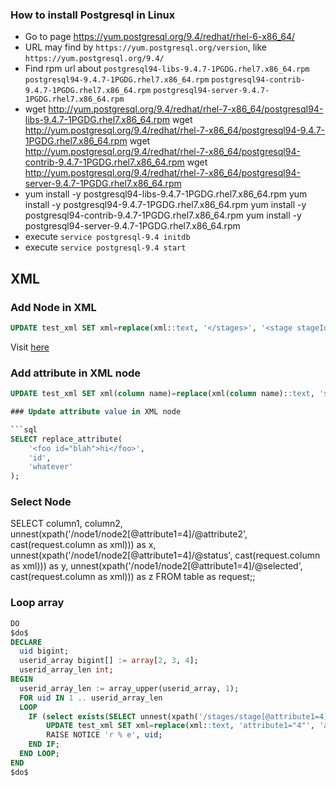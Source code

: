 ### How to install Postgresql in Linux

* Go to page https://yum.postgresql.org/9.4/redhat/rhel-6-x86_64/
* URL may find by `https://yum.postgresql.org/version`, like `https://yum.postgresql.org/9.4/`
* Find rpm url about
    `postgresql94-libs-9.4.7-1PGDG.rhel7.x86_64.rpm`
    `postgresql94-9.4.7-1PGDG.rhel7.x86_64.rpm`
    `postgresql94-contrib-9.4.7-1PGDG.rhel7.x86_64.rpm`
    `postgresql94-server-9.4.7-1PGDG.rhel7.x86_64.rpm`
* wget http://yum.postgresql.org/9.4/redhat/rhel-7-x86_64/postgresql94-libs-9.4.7-1PGDG.rhel7.x86_64.rpm
  wget http://yum.postgresql.org/9.4/redhat/rhel-7-x86_64/postgresql94-9.4.7-1PGDG.rhel7.x86_64.rpm
  wget http://yum.postgresql.org/9.4/redhat/rhel-7-x86_64/postgresql94-contrib-9.4.7-1PGDG.rhel7.x86_64.rpm
  wget http://yum.postgresql.org/9.4/redhat/rhel-7-x86_64/postgresql94-server-9.4.7-1PGDG.rhel7.x86_64.rpm
* yum install -y postgresql94-libs-9.4.7-1PGDG.rhel7.x86_64.rpm
  yum install -y postgresql94-9.4.7-1PGDG.rhel7.x86_64.rpm
  yum install -y postgresql94-contrib-9.4.7-1PGDG.rhel7.x86_64.rpm
  yum install -y postgresql94-server-9.4.7-1PGDG.rhel7.x86_64.rpm
* execute `service postgresql-9.4 initdb`
* execute `service postgresql-9.4 start`

## XML

### Add Node in XML

``` sql
UPDATE test_xml SET xml=replace(xml::text, '</stages>', '<stage stageId="16" status="not start" completeTime=""></stage></stages>')::xml;
```

Visit [here](https://stackoverflow.com/questions/42419720/inserting-xml-nodes-using-plpgsql)

### Add attribute in XML node

```sql
UPDATE test_xml SET xml(column name)=replace(xml(column name)::text, 'stageId="4"'(attribute), 'stageId="4" selected="false"'(new attribute))::xml(change to xml) WHERE XXX;

### Update attribute value in XML node

```sql
SELECT replace_attribute(
    '<foo id="blah">hi</foo>',
    'id',
    'whatever'
);
```

### Select Node

SELECT
  column1,
  column2,
  unnest(xpath('/node1/node2[@attribute1=4]/@attribute2', cast(request.column as xml))) as x,
  unnest(xpath('/node1/node2[@attribute1=4]/@status', cast(request.column as xml))) as y,
  unnest(xpath('/node1/node2[@attribute1=4]/@selected', cast(request.column as xml))) as z
FROM table as request;;

### Loop array

```sql
DO
$do$
DECLARE
  uid bigint;
  userid_array bigint[] := array[2, 3, 4];
  userid_array_len int;
BEGIN
  userid_array_len := array_upper(userid_array, 1);
  FOR uid IN 1 .. userid_array_len
  LOOP
    IF (select exists(SELECT unnest(xpath('/stages/stage[@attribute1=4][@attribute2="test"]', cast(test.xml as xml))) as text FROM test_xml as test WHERE userid=uid)) THEN
        UPDATE test_xml SET xml=replace(xml::text, 'attribute1="4"', 'attribute1="4" selected="true"')::xml WHERE userid=uid;
        RAISE NOTICE 'r % e', uid;
    END IF;
  END LOOP;
END
$do$
```

